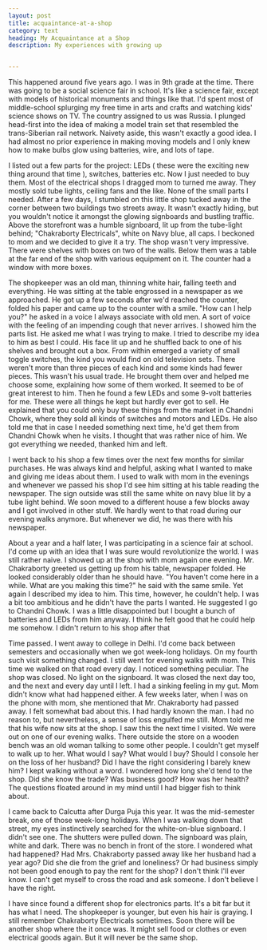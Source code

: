 ```yaml
---
layout: post
title: acquaintance-at-a-shop
category: text
heading: My Acquaintance at a Shop
description: My experiences with growing up


---
```


This happened around five years ago. I was in 9th grade at the time. There was going to be a social science fair in school. It's like a science fair, except with models of historical monuments and things like that. I'd spent most of middle-school splurging my free time in arts and crafts and watching kids' science shows on TV. The country assigned to us was Russia. I plunged head-first into the idea of making a model train set that resembled the trans-Siberian rail network. Naivety aside, this wasn't exactly a good idea. I had almost no prior experience in making moving models and I only knew how to make bulbs glow using batteries, wire, and lots of tape. 

I listed out a few parts for the project: LEDs ( these were the exciting new thing around that time ), switches, batteries etc. Now I just needed to buy them. Most of the electrical shops I dragged mom to turned me away. They mostly sold tube lights, ceiling fans and the like. None of the small parts I needed. After a few days, I stumbled on this little shop tucked away in the corner between two buildings two streets away. It wasn't exactly hiding, but you wouldn't notice it amongst the glowing signboards and bustling traffic. Above the storefront was a humble signboard, lit up from the tube-light behind; "Chakraborty Electricals", white on Navy blue, all caps. I beckoned to mom and we decided to give it a try. The shop wasn't very impressive. There were shelves with boxes on two of the walls. Below them was a table at the far end of the shop with various equipment on it. The counter had a window with more boxes.

The shopkeeper was an old man, thinning white hair, falling teeth and everything. He was sitting at the table engrossed in a newspaper as we approached. He got up a few seconds after we'd reached the counter, folded his paper and came up to the counter with a smile. "How can I help you?" he asked in a voice I always associate with old men. A sort of voice with the feeling of an impending cough that never arrives. I showed him the parts list. He asked me what I was trying to make. I tried to describe my idea to him as best I could. His face lit up and he shuffled back to one of his shelves and brought out a box. From within emerged a variety of small toggle switches, the kind you would find on old television sets. There weren't more than three pieces of each kind and some kinds had fewer pieces. This wasn't his usual trade. He brought them over and helped me choose some, explaining how some of them worked. It seemed to be of great interest to him. Then he found a few LEDs and some 9-volt batteries for me. These were all things he kept but hardly ever got to sell. He explained that you could only buy these things from the market in Chandni Chowk, where they sold all kinds of switches and motors and LEDs. He also told me that in case I needed something next time, he'd get them from Chandni Chowk when he visits. I thought that was rather nice of him. We got everything we needed, thanked him and left. 

I went back to his shop a few times over the next few months for similar purchases. He was always kind and helpful, asking what I wanted to make and giving me ideas about them. I used to walk with mom in the evenings and whenever we passed his shop I'd see him sitting at his table reading the newspaper. The sign outside was still the same white on navy blue lit by a tube light behind. We soon moved to a different house a few blocks away and I got involved in other stuff. We hardly went to that road during our evening walks anymore. But whenever we did, he was there with his newspaper.

About a year and a half later, I was participating in a science fair at school. I'd come up with an idea that I was sure would revolutionize the world. I was still rather naive. I showed up at the shop with mom again one evening. Mr. Chakraborty greeted us getting up from his table, newspaper folded. He looked considerably older than he should have. "You haven't come here in a while. What are you making this time?" he said with the same smile. Yet again I described my idea to him. This time, however, he couldn't help. I was a bit too ambitious and he didn't have the parts I wanted. He suggested I go to Chandni Chowk. I was a little disappointed but I bought a bunch of batteries and LEDs from him anyway. I think he felt good that he could help me somehow. I didn't return to his shop after that

Time passed. I went away to college in Delhi. I'd come back between semesters and occasionally when we got week-long holidays. On my fourth such visit something changed. I still went for evening walks with mom. This time we walked on that road every day. I noticed something peculiar. The shop was closed. No light on the signboard. It was closed the next day too, and the next and every day until I left. I had a sinking feeling in my gut. Mom didn't know what had happened either. A few weeks later, when I was on the phone with mom, she mentioned that Mr. Chakraborty had passed away. I felt somewhat bad about this. I had hardly known the man. I had no reason to, but nevertheless, a sense of loss engulfed me still. Mom told me that his wife now sits at the shop. I saw this the next time I visited. We were out on one of our evening walks. There outside the store on a wooden bench was an old woman talking to some other people. I couldn't get myself to walk up to her. What would I say? What would I buy? Should I console her on the loss of her husband? Did I have the right considering I barely knew him? I kept walking without a word. I wondered how long she'd tend to the shop. Did she know the trade? Was business good? How was her health? The questions floated around in my mind until I had bigger fish to think about. 

I came back to Calcutta after Durga Puja this year. It was the mid-semester break, one of those week-long holidays. When I was walking down that street, my eyes instinctively searched for the white-on-blue signboard. I didn't see one. The shutters were pulled down. The signboard was plain, white and dark. There was no bench in front of the store. I wondered what had happened? Had Mrs. Chakraborty passed away like her husband had a year ago? Did she die from the grief and loneliness? Or had business simply not been good enough to pay the rent for the shop? I don't think I'll ever know. I can't get myself to cross the road and ask someone. I don't believe I have the right. 

I have since found a different shop for electronics parts. It's a bit far but it has what I need. The shopkeeper is younger, but even his hair is graying. I still remember Chakraborty Electricals sometimes. Soon there will be another shop where the it once was. It might sell food or clothes or even electrical goods again. But it will never be the same shop.

